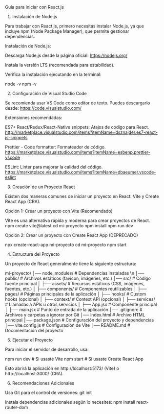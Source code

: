 Guía para Iniciar con React.js

1. Instalación de Node.js

Para trabajar con React.js, primero necesitas instalar Node.js, ya que incluye npm (Node Package Manager), que permite gestionar dependencias.

Instalación de Node.js:

Descarga Node.js desde la página oficial: https://nodejs.org/

Instala la versión LTS (recomendada para estabilidad).

Verifica la instalación ejecutando en la terminal:

node -v
npm -v

2. Configuración de Visual Studio Code

Se recomienda usar VS Code como editor de texto. Puedes descargarlo desde:
https://code.visualstudio.com/

Extensiones recomendadas:

ES7+ React/Redux/React-Native snippets: Atajos de código para React.
http://marketplace.visualstudio.com/items?itemName=dsznajder.es7-react-js-snippets

Prettier - Code formatter: Formateador de código.
https://marketplace.visualstudio.com/items?itemName=esbenp.prettier-vscode

ESLint: Linter para mejorar la calidad del código.
https://marketplace.visualstudio.com/items?itemName=dbaeumer.vscode-eslint



3. Creación de un Proyecto React

Existen dos maneras comunes de iniciar un proyecto en React: Vite y Create React App (CRA).

Opción 1: Crear un proyecto con Vite (Recomendado)

Vite es una alternativa rápida y moderna para crear proyectos de React.
npm create vite@latest
cd mi-proyecto
npm install
npm run dev

Opción 2: Crear un proyecto con Create React App (DEPRECADO)

npx create-react-app mi-proyecto
cd mi-proyecto
npm start

4. Estructura del Proyecto

Un proyecto de React generalmente tiene la siguiente estructura:

mi-proyecto/
│── node_modules/       # Dependencias instaladas \n
│── public/             # Archivos estáticos (favicon, imágenes, etc.)
│── src/                # Código fuente principal
│   ├── assets/         # Recursos estáticos (CSS, imágenes, fuentes, etc.)
│   ├── components/     # Componentes reutilizables
│   ├── pages/          # Páginas principales de la aplicación
│   ├── hooks/          # Custom hooks (opcional)
│   ├── context/        # Context API (opcional)
│   ├── services/       # Llamadas a APIs u otros servicios
│   ├── App.jsx         # Componente principal
│   ├── main.jsx        # Punto de entrada de la aplicación
│── .gitignore          # Archivos y carpetas a ignorar por Git
│── index.html          # Archivo HTML principal
│── package.json        # Configuración del proyecto y dependencias
│── vite.config.js      # Configuración de Vite
│── README.md           # Documentación del proyecto


5. Ejecutar el Proyecto

Para iniciar el servidor de desarrollo, usa:

npm run dev   # Si usaste Vite
npm start     # Si usaste Create React App

Esto abrirá la aplicación en http://localhost:5173/ (Vite) o http://localhost:3000/ (CRA).

6. Recomendaciones Adicionales

Usa Git para el control de versiones: git init

Instala dependencias adicionales según lo necesites: npm install react-router-dom
